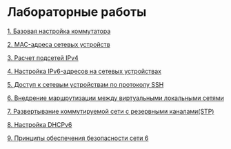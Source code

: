 # Лабораторные работы

<p><a href="https://github.com/KudryavcevR/Otus/tree/main/labs/1%20lab/readme.md">1. Базовая настройка коммутатора</a>
<p><a href="https://github.com/KudryavcevR/Otus/tree/main/labs/2lab/readme.md">2. MAC-адреса сетевых устройств</a>
<p><a href="https://github.com/KudryavcevR/Otus/blob/main/labs/3%20lab/readme.md">3. Расчет подсетей IPv4</a>
<p><a href="https://github.com/KudryavcevR/Otus/tree/main/labs/4%20lab#readme">4. Настройка IPv6-адресов на сетевых устройствах</a>
<p><a href="https://github.com/KudryavcevR/Otus/tree/main/labs/5%20lab#readme">5. Доступ к сетевым устройствам по протоколу SSH</a>
<p><a href="https://github.com/KudryavcevR/Otus/blob/main/labs/6%20lab/readme.md">6. Внедрение маршрутизации между виртуальными локальными сетями</a>
<p><a href="https://github.com/KudryavcevR/Otus/blob/main/labs/7%20lab/readme.md">7. Развертывание коммутируемой сети с резервными каналами(STP)</a>
<p><a href="https://github.com/KudryavcevR/Otus/blob/main/labs/8%20lab/readme.md">8. Настройка DHCPv6</a>
<p><a href="https://github.com/KudryavcevR/Otus/blob/main/labs/9%20lab/readme.md">9. Принципы обеспечения безопасности сети 6</a>
